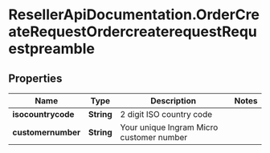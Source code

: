 # ResellerApiDocumentation.OrderCreateRequestOrdercreaterequestRequestpreamble

## Properties

Name | Type | Description | Notes
------------ | ------------- | ------------- | -------------
**isocountrycode** | **String** | 2 digit ISO country code | 
**customernumber** | **String** | Your unique Ingram Micro customer number | 


